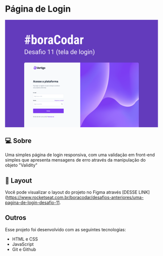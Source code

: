 # Página de Login

<img src=".github/project.png" alt="Project Preview" style="display: block; margin-left: auto; margin-right: auto;"/>

## 💻 Sobre

Uma simples página de login responsiva, com uma validação em front-end simples que apresenta mensagens de erro através da manipulação do objeto "Validity"

## 🔖 Layout

Você pode visualizar o layout do projeto no Figma através [DESSE LINK](https://www.rocketseat.com.br/boracodar/desafios-anteriores/uma-pagina-de-login-desafio-11.

## Outros

Esse projeto foi desenvolvido com as seguintes tecnologias:

- HTML e CSS
- JavaScript
- Git e Github